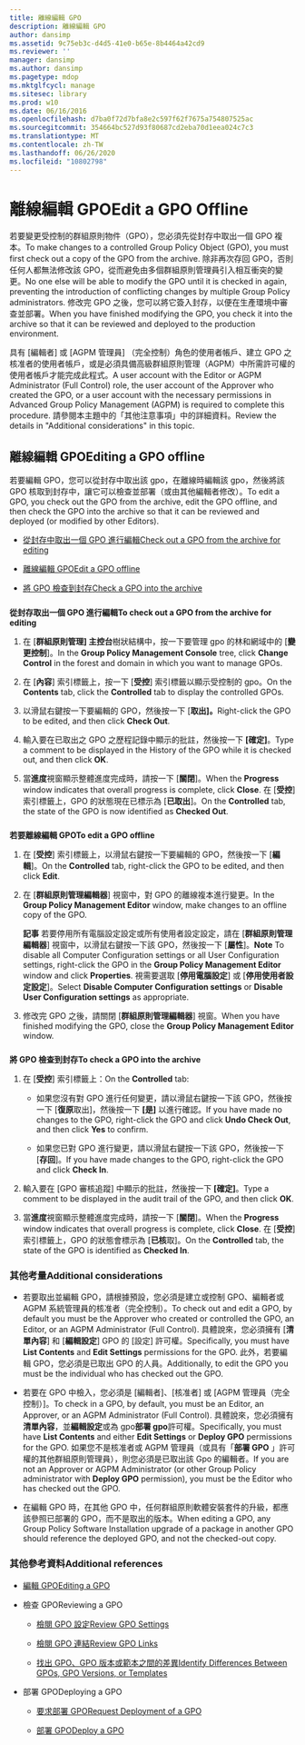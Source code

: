 ```yaml
---
title: 離線編輯 GPO
description: 離線編輯 GPO
author: dansimp
ms.assetid: 9c75eb3c-d4d5-41e0-b65e-8b4464a42cd9
ms.reviewer: ''
manager: dansimp
ms.author: dansimp
ms.pagetype: mdop
ms.mktglfcycl: manage
ms.sitesec: library
ms.prod: w10
ms.date: 06/16/2016
ms.openlocfilehash: d7ba0f72d7bfa8e2c597f62f7675a754807525ac
ms.sourcegitcommit: 354664bc527d93f80687cd2eba70d1eea024c7c3
ms.translationtype: MT
ms.contentlocale: zh-TW
ms.lasthandoff: 06/26/2020
ms.locfileid: "10802798"
---
```

# <span data-ttu-id="6f311-103">離線編輯 GPO</span><span class="sxs-lookup"><span data-stu-id="6f311-103">Edit a GPO Offline</span></span>


<span data-ttu-id="6f311-104">若要變更受控制的群組原則物件（GPO），您必須先從封存中取出一個 GPO 複本。</span><span class="sxs-lookup"><span data-stu-id="6f311-104">To make changes to a controlled Group Policy Object (GPO), you must first check out a copy of the GPO from the archive.</span></span> <span data-ttu-id="6f311-105">除非再次存回 GPO，否則任何人都無法修改該 GPO，從而避免由多個群組原則管理員引入相互衝突的變更。</span><span class="sxs-lookup"><span data-stu-id="6f311-105">No one else will be able to modify the GPO until it is checked in again, preventing the introduction of conflicting changes by multiple Group Policy administrators.</span></span> <span data-ttu-id="6f311-106">修改完 GPO 之後，您可以將它簽入封存，以便在生產環境中審查並部署。</span><span class="sxs-lookup"><span data-stu-id="6f311-106">When you have finished modifying the GPO, you check it into the archive so that it can be reviewed and deployed to the production environment.</span></span>

<span data-ttu-id="6f311-107">具有 [編輯者] 或 [AGPM 管理員] （完全控制）角色的使用者帳戶、建立 GPO 之核准者的使用者帳戶，或是必須具備高級群組原則管理（AGPM）中所需許可權的使用者帳戶才能完成此程式。</span><span class="sxs-lookup"><span data-stu-id="6f311-107">A user account with the Editor or AGPM Administrator (Full Control) role, the user account of the Approver who created the GPO, or a user account with the necessary permissions in Advanced Group Policy Management (AGPM) is required to complete this procedure.</span></span> <span data-ttu-id="6f311-108">請參閱本主題中的「其他注意事項」中的詳細資料。</span><span class="sxs-lookup"><span data-stu-id="6f311-108">Review the details in "Additional considerations" in this topic.</span></span>

## <span data-ttu-id="6f311-109">離線編輯 GPO</span><span class="sxs-lookup"><span data-stu-id="6f311-109">Editing a GPO offline</span></span>


<span data-ttu-id="6f311-110">若要編輯 GPO，您可以從封存中取出該 gpo，在離線時編輯該 gpo，然後將該 GPO 核取到封存中，讓它可以檢查並部署（或由其他編輯者修改）。</span><span class="sxs-lookup"><span data-stu-id="6f311-110">To edit a GPO, you check out the GPO from the archive, edit the GPO offline, and then check the GPO into the archive so that it can be reviewed and deployed (or modified by other Editors).</span></span>

-   [<span data-ttu-id="6f311-111">從封存中取出一個 GPO 進行編輯</span><span class="sxs-lookup"><span data-stu-id="6f311-111">Check out a GPO from the archive for editing</span></span>](#bkmk-checkout)

-   [<span data-ttu-id="6f311-112">離線編輯 GPO</span><span class="sxs-lookup"><span data-stu-id="6f311-112">Edit a GPO offline</span></span>](#bkmk-edit)

-   [<span data-ttu-id="6f311-113">將 GPO 檢查到封存</span><span class="sxs-lookup"><span data-stu-id="6f311-113">Check a GPO into the archive</span></span>](#bkmk-checkin)

### <a href="" id="bkmk-checkout"></a>

**<span data-ttu-id="6f311-114">從封存取出一個 GPO 進行編輯</span><span class="sxs-lookup"><span data-stu-id="6f311-114">To check out a GPO from the archive for editing</span></span>**

1.  <span data-ttu-id="6f311-115">在 [**群組原則管理] 主控台**樹狀結構中，按一下要管理 gpo 的林和網域中的 [**變更控制**]。</span><span class="sxs-lookup"><span data-stu-id="6f311-115">In the **Group Policy Management Console** tree, click **Change Control** in the forest and domain in which you want to manage GPOs.</span></span>

2.  <span data-ttu-id="6f311-116">在 [**內容**] 索引標籤上，按一下 [**受控**] 索引標籤以顯示受控制的 gpo。</span><span class="sxs-lookup"><span data-stu-id="6f311-116">On the **Contents** tab, click the **Controlled** tab to display the controlled GPOs.</span></span>

3.  <span data-ttu-id="6f311-117">以滑鼠右鍵按一下要編輯的 GPO，然後按一下 [**取出]。**</span><span class="sxs-lookup"><span data-stu-id="6f311-117">Right-click the GPO to be edited, and then click **Check Out**.</span></span>

4.  <span data-ttu-id="6f311-118">輸入要在已取出之 GPO 之歷程記錄中顯示的批註，然後按一下 **[確定]**。</span><span class="sxs-lookup"><span data-stu-id="6f311-118">Type a comment to be displayed in the History of the GPO while it is checked out, and then click **OK**.</span></span>

5.  <span data-ttu-id="6f311-119">當**進度**視窗顯示整體進度完成時，請按一下 [**關閉**]。</span><span class="sxs-lookup"><span data-stu-id="6f311-119">When the **Progress** window indicates that overall progress is complete, click **Close**.</span></span> <span data-ttu-id="6f311-120">在 [**受控**] 索引標籤上，GPO 的狀態現在已標示為 [**已取出**]。</span><span class="sxs-lookup"><span data-stu-id="6f311-120">On the **Controlled** tab, the state of the GPO is now identified as **Checked Out**.</span></span>

### <a href="" id="bkmk-edit"></a>

**<span data-ttu-id="6f311-121">若要離線編輯 GPO</span><span class="sxs-lookup"><span data-stu-id="6f311-121">To edit a GPO offline</span></span>**

1.  <span data-ttu-id="6f311-122">在 [**受控**] 索引標籤上，以滑鼠右鍵按一下要編輯的 GPO，然後按一下 [**編輯**]。</span><span class="sxs-lookup"><span data-stu-id="6f311-122">On the **Controlled** tab, right-click the GPO to be edited, and then click **Edit**.</span></span>

2.  <span data-ttu-id="6f311-123">在 [**群組原則管理編輯器**] 視窗中，對 GPO 的離線複本進行變更。</span><span class="sxs-lookup"><span data-stu-id="6f311-123">In the **Group Policy Management Editor** window, make changes to an offline copy of the GPO.</span></span>

    <span data-ttu-id="6f311-124">**記事** 若要停用所有電腦設定設定或所有使用者設定設定，請在 [**群組原則管理編輯器**] 視窗中，以滑鼠右鍵按一下該 GPO，然後按一下 [**屬性**]。</span><span class="sxs-lookup"><span data-stu-id="6f311-124">**Note** To disable all Computer Configuration settings or all User Configuration settings, right-click the GPO in the **Group Policy Management Editor** window and click **Properties**.</span></span> <span data-ttu-id="6f311-125">視需要選取 [**停用電腦設定**] 或 [**停用使用者設定設定**]。</span><span class="sxs-lookup"><span data-stu-id="6f311-125">Select **Disable Computer Configuration settings** or **Disable User Configuration settings** as appropriate.</span></span>

     

3.  <span data-ttu-id="6f311-126">修改完 GPO 之後，請關閉 [**群組原則管理編輯器**] 視窗。</span><span class="sxs-lookup"><span data-stu-id="6f311-126">When you have finished modifying the GPO, close the **Group Policy Management Editor** window.</span></span>

### <a href="" id="bkmk-checkin"></a>

**<span data-ttu-id="6f311-127">將 GPO 檢查到封存</span><span class="sxs-lookup"><span data-stu-id="6f311-127">To check a GPO into the archive</span></span>**

1.  <span data-ttu-id="6f311-128">在 [**受控**] 索引標籤上：</span><span class="sxs-lookup"><span data-stu-id="6f311-128">On the **Controlled** tab:</span></span>

    -   <span data-ttu-id="6f311-129">如果您沒有對 GPO 進行任何變更，請以滑鼠右鍵按一下該 GPO，然後按一下 [**復原**取出]，然後按一下 **[是]** 以進行確認。</span><span class="sxs-lookup"><span data-stu-id="6f311-129">If you have made no changes to the GPO, right-click the GPO and click **Undo Check Out**, and then click **Yes** to confirm.</span></span>

    -   <span data-ttu-id="6f311-130">如果您已對 GPO 進行變更，請以滑鼠右鍵按一下該 GPO，然後按一下 [**存回**]。</span><span class="sxs-lookup"><span data-stu-id="6f311-130">If you have made changes to the GPO, right-click the GPO and click **Check In**.</span></span>

2.  <span data-ttu-id="6f311-131">輸入要在 [GPO 審核追蹤] 中顯示的批註，然後按一下 **[確定]**。</span><span class="sxs-lookup"><span data-stu-id="6f311-131">Type a comment to be displayed in the audit trail of the GPO, and then click **OK**.</span></span>

3.  <span data-ttu-id="6f311-132">當**進度**視窗顯示整體進度完成時，請按一下 [**關閉**]。</span><span class="sxs-lookup"><span data-stu-id="6f311-132">When the **Progress** window indicates that overall progress is complete, click **Close**.</span></span> <span data-ttu-id="6f311-133">在 [**受控**] 索引標籤上，GPO 的狀態會標示為 [**已核**取]。</span><span class="sxs-lookup"><span data-stu-id="6f311-133">On the **Controlled** tab, the state of the GPO is identified as **Checked In**.</span></span>

### <span data-ttu-id="6f311-134">其他考量</span><span class="sxs-lookup"><span data-stu-id="6f311-134">Additional considerations</span></span>

-   <span data-ttu-id="6f311-135">若要取出並編輯 GPO，請根據預設，您必須是建立或控制 GPO、編輯者或 AGPM 系統管理員的核准者（完全控制）。</span><span class="sxs-lookup"><span data-stu-id="6f311-135">To check out and edit a GPO, by default you must be the Approver who created or controlled the GPO, an Editor, or an AGPM Administrator (Full Control).</span></span> <span data-ttu-id="6f311-136">具體說來，您必須擁有 [**清單內容**] 和 [**編輯設定**] GPO 的 [設定] 許可權。</span><span class="sxs-lookup"><span data-stu-id="6f311-136">Specifically, you must have **List Contents** and **Edit Settings** permissions for the GPO.</span></span> <span data-ttu-id="6f311-137">此外，若要編輯 GPO，您必須是已取出 GPO 的人員。</span><span class="sxs-lookup"><span data-stu-id="6f311-137">Additionally, to edit the GPO you must be the individual who has checked out the GPO.</span></span>

-   <span data-ttu-id="6f311-138">若要在 GPO 中檢入，您必須是 [編輯者]、[核准者] 或 [AGPM 管理員（完全控制）]。</span><span class="sxs-lookup"><span data-stu-id="6f311-138">To check in a GPO, by default, you must be an Editor, an Approver, or an AGPM Administrator (Full Control).</span></span> <span data-ttu-id="6f311-139">具體說來，您必須擁有**清單內容**，並**編輯設定**或為 gpo**部署 gpo**許可權。</span><span class="sxs-lookup"><span data-stu-id="6f311-139">Specifically, you must have **List Contents** and either **Edit Settings** or **Deploy GPO** permissions for the GPO.</span></span> <span data-ttu-id="6f311-140">如果您不是核准者或 AGPM 管理員（或具有「**部署 GPO** 」許可權的其他群組原則管理員），則您必須是已取出該 Gpo 的編輯者。</span><span class="sxs-lookup"><span data-stu-id="6f311-140">If you are not an Approver or AGPM Administrator (or other Group Policy administrator with **Deploy GPO** permission), you must be the Editor who has checked out the GPO.</span></span>

-   <span data-ttu-id="6f311-141">在編輯 GPO 時，在其他 GPO 中，任何群組原則軟體安裝套件的升級，都應該參照已部署的 GPO，而不是取出的版本。</span><span class="sxs-lookup"><span data-stu-id="6f311-141">When editing a GPO, any Group Policy Software Installation upgrade of a package in another GPO should reference the deployed GPO, and not the checked-out copy.</span></span>

### <span data-ttu-id="6f311-142">其他參考資料</span><span class="sxs-lookup"><span data-stu-id="6f311-142">Additional references</span></span>

-   [<span data-ttu-id="6f311-143">編輯 GPO</span><span class="sxs-lookup"><span data-stu-id="6f311-143">Editing a GPO</span></span>](editing-a-gpo-agpm40.md)

-   <span data-ttu-id="6f311-144">檢查 GPO</span><span class="sxs-lookup"><span data-stu-id="6f311-144">Reviewing a GPO</span></span>

    -   [<span data-ttu-id="6f311-145">檢閱 GPO 設定</span><span class="sxs-lookup"><span data-stu-id="6f311-145">Review GPO Settings</span></span>](review-gpo-settings-agpm40.md)

    -   [<span data-ttu-id="6f311-146">檢閱 GPO 連結</span><span class="sxs-lookup"><span data-stu-id="6f311-146">Review GPO Links</span></span>](review-gpo-links-agpm40.md)

    -   [<span data-ttu-id="6f311-147">找出 GPO、GPO 版本或範本之間的差異</span><span class="sxs-lookup"><span data-stu-id="6f311-147">Identify Differences Between GPOs, GPO Versions, or Templates</span></span>](identify-differences-between-gpos-gpo-versions-or-templates-agpm40.md)

-   <span data-ttu-id="6f311-148">部署 GPO</span><span class="sxs-lookup"><span data-stu-id="6f311-148">Deploying a GPO</span></span>

    -   [<span data-ttu-id="6f311-149">要求部署 GPO</span><span class="sxs-lookup"><span data-stu-id="6f311-149">Request Deployment of a GPO</span></span>](request-deployment-of-a-gpo-agpm40.md)

    -   [<span data-ttu-id="6f311-150">部署 GPO</span><span class="sxs-lookup"><span data-stu-id="6f311-150">Deploy a GPO</span></span>](deploy-a-gpo-agpm40.md)

 

 





